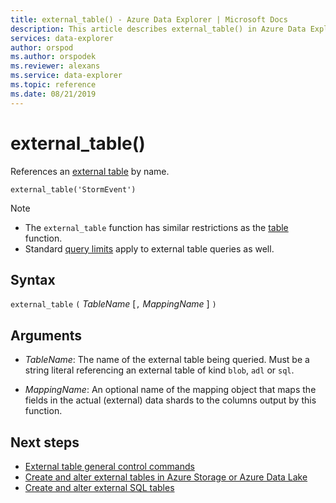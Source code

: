 ```yaml
---
title: external_table() - Azure Data Explorer | Microsoft Docs
description: This article describes external_table() in Azure Data Explorer.
services: data-explorer
author: orspod
ms.author: orspodek
ms.reviewer: alexans
ms.service: data-explorer
ms.topic: reference
ms.date: 08/21/2019
---
```

# external_table()

References an [external table](schema-entities/externaltables.md) by name.

```kusto
external_table('StormEvent')
```

> [!NOTE]
> * The `external_table` function has similar restrictions as the [table](tablefunction.md) function.
> * Standard [query limits](../concepts/querylimits.md) apply to external table queries as well.

## Syntax

`external_table` `(` *TableName* [`,` *MappingName* ] `)`

## Arguments

* *TableName*: The name of the external table being queried.
  Must be a string literal referencing an external table of kind
  `blob`, `adl` or `sql`.

* *MappingName*: An optional name of the mapping object that maps the
  fields in the actual (external) data shards to the columns output
  by this function.

## Next steps

* [External table general control commands](../management/show-external-tables.md)
* [Create and alter external tables in Azure Storage or Azure Data Lake](../management/external-tables-azurestorage-azuredatalake.md)
* [Create and alter external SQL tables](../management/external-sql-tables.md)